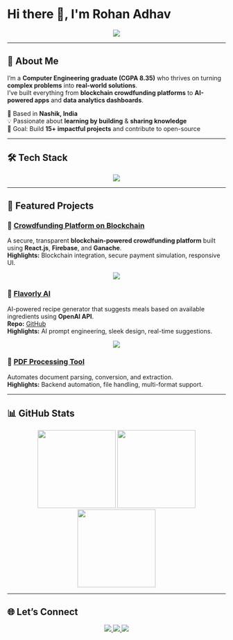 # Hi there 👋, I'm Rohan Adhav

<p align="center">
<img src="https://readme-typing-svg.herokuapp.com?font=Fira+Code&size=24&duration=3000&pause=1000&color=00FF00&center=true&width=600&lines=Full+Stack+Developer;Data+Analyst;AI+%26+Blockchain+Enthusiast;Turning+ideas+into+real-world+solutions" />
</p>

---

## 🌟 About Me
I’m a **Computer Engineering graduate (CGPA 8.35)** who thrives on turning **complex problems** into **real-world solutions**.  
I’ve built everything from **blockchain crowdfunding platforms** to **AI-powered apps** and **data analytics dashboards**.  

📍 Based in **Nashik, India**  
💡 Passionate about **learning by building** & **sharing knowledge**  
🎯 Goal: Build **15+ impactful projects** and contribute to open-source

---

## 🛠 Tech Stack
<p align="center">
<img src="https://skillicons.dev/icons?i=react,nodejs,python,java,cs,html,css,js,bootstrap,tailwind,mongodb,mysql,firebase,git,powershell" />
</p>

---

## 🚀 Featured Projects

### 📌 [Crowdfunding Platform on Blockchain](https://github.com/Rohan-Adhav/Crowdfunding_Blockchain)
A secure, transparent **blockchain-powered crowdfunding platform** built using **React.js**, **Firebase**, and **Ganache**.  
**Highlights:** Blockchain integration, secure payment simulation, responsive UI.  

<p align="center">
<img src="https://readme-typing-svg.herokuapp.com?font=Fira+Code&size=18&duration=2000&pause=500&color=00BFFF&center=true&width=500&lines=Impactful+donations;Smooth+UI+experience" />
</p>

### 🍳 [Flavorly AI](https://flavorly-ai.vercel.app/)
AI-powered recipe generator that suggests meals based on available ingredients using **OpenAI API**.  
**Repo:** [GitHub](https://github.com/Rohan-Adhav/flavorly.AI.git)  
**Highlights:** AI prompt engineering, sleek design, real-time suggestions.  

<p align="center">
<img src="https://readme-typing-svg.herokuapp.com?font=Fira+Code&size=18&duration=2000&pause=500&color=FF4500&center=true&width=500&lines=Quick+%26+smart+recipe+ideas;Interactive+UI" />
</p>

### 📄 [PDF Processing Tool](https://github.com/Rohan-Adhav/PDF-Processor)
Automates document parsing, conversion, and extraction.  
**Highlights:** Backend automation, file handling, multi-format support.  

---

## 📊 GitHub Stats
<p align="center">
<img src="https://github-readme-stats.vercel.app/api?username=Rohan-Adhav&show_icons=true&theme=radical" height="180em" />
<img src="https://github-readme-streak-stats.herokuapp.com/?user=Rohan-Adhav&theme=radical" height="180em" />
<img src="https://github-readme-stats.vercel.app/api/top-langs/?username=Rohan-Adhav&layout=compact&theme=radical" height="180em" />
</p>

---

## 🌐 Let’s Connect
<p align="center">
<a href="https://github.com/Rohan-Adhav" target="_blank">
  <img src="https://skillicons.dev/icons?i=github" style="transition: transform 0.5s;" onmouseover="this.style.transform='rotateY(180deg)'" onmouseout="this.style.transform='rotateY(0deg)'" />
</a>
<a href="https://www.linkedin.com/in/rohan-adhav-s15111115" target="_blank">
  <img src="https://skillicons.dev/icons?i=linkedin" style="transition: transform 0.5s;" onmouseover="this.style.transform='rotateY(180deg)'" onmouseout="this.style.transform='rotateY(0deg)'" />
</a>
<a href="mailto:rohanadhav78@gmail.com">
  <img src="https://skillicons.dev/icons?i=gmail" style="transition: transform 0.5s;" onmouseover="this.style.transform='rotateY(180deg)'" onmouseout="this.style.transform='rotateY(0deg)'" />
</a>
</p>
